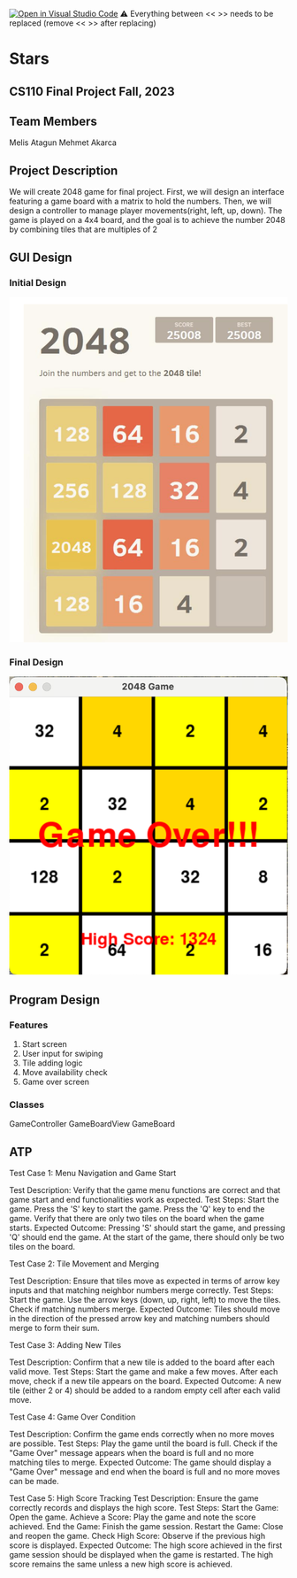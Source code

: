 [![Open in Visual Studio Code](https://classroom.github.com/assets/open-in-vscode-718a45dd9cf7e7f842a935f5ebbe5719a5e09af4491e668f4dbf3b35d5cca122.svg)](https://classroom.github.com/online_ide?assignment_repo_id=12803446&assignment_repo_type=AssignmentRepo)
:warning: Everything between << >> needs to be replaced (remove << >> after replacing)

#  Stars 
## CS110 Final Project   Fall, 2023 

## Team Members
Melis Atagun
Mehmet Akarca

## Project Description
We will create 2048 game for final project. First, we will design an interface featuring a game board with a matrix to hold the numbers. Then, we will design a controller to manage player movements(right, left, up, down). The game is played on a 4x4 board, and the goal is to achieve the number 2048 by combining tiles that are multiples of 2

## GUI Design

### Initial Design

![initial gui](assets/gui.jpg)

### Final Design

![final gui](assets/finalgui.jpg)

## Program Design

### Features

1. Start screen 
2. User input for swiping  
3. Tile adding logic 
4. Move availability check 
5. Game over screen 

### Classes
GameController
GameBoardView
GameBoard 

## ATP

Test Case 1: Menu Navigation and Game Start

Test Description: Verify that the game menu functions are correct and that game start and end functionalities work as expected.
Test Steps:
Start the game.
Press the 'S' key to start the game.
Press the 'Q' key to end the game.
Verify that there are only two tiles on the board when the game starts.
Expected Outcome: Pressing 'S' should start the game, and pressing 'Q' should end the game. At the start of the game, there should only be two tiles on the board.

Test Case 2: Tile Movement and Merging

Test Description: Ensure that tiles move as expected in terms of arrow key inputs and that matching neighbor numbers merge correctly.
Test Steps:
Start the game.
Use the arrow keys (down, up, right, left) to move the tiles.
Check if matching numbers merge.
Expected Outcome: Tiles should move in the direction of the pressed arrow key and matching numbers should merge to form their sum.

Test Case 3: Adding New Tiles

Test Description: Confirm that a new tile is added to the board after each valid move.
Test Steps:
Start the game and make a few moves.
After each move, check if a new tile appears on the board.
Expected Outcome: A new tile (either 2 or 4) should be added to a random empty cell after each valid move.

Test Case 4: Game Over Condition

Test Description: Confirm the game ends correctly when no more moves are possible.
Test Steps:
Play the game until the board is full.
Check if the "Game Over" message appears when the board is full and no more matching tiles to merge.
Expected Outcome: The game should display a "Game Over" message and end when the board is full and no more moves can be made.

Test Case 5: High Score Tracking
Test Description: Ensure the game correctly records and displays the high score.
Test Steps:
Start the Game: Open the game.
Achieve a Score: Play the game and note the score achieved.
End the Game: Finish the game session.
Restart the Game: Close and reopen the game.
Check High Score: Observe if the previous high score is displayed.
Expected Outcome: The high score achieved in the first game session should be displayed when the game is restarted. The high score remains the same unless a new high score is achieved.
